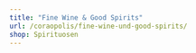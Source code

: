 ```yaml
---
title: "Fine Wine & Good Spirits"
url: /coraopolis/fine-wine-und-good-spirits/
shop: Spirituosen
---
```

